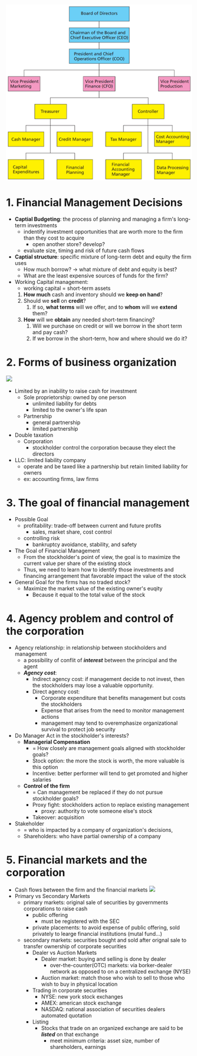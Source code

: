 
![](resource/Pasted%20image%2020231221113824.png)

# 1. Financial Management Decisions

- **Captial Budgeting**: the process of planning and managing a firm's long-term investments
	- indentify investment opportunities that are worth more to the firm than they cost to acquire
		- open another store? develop?
	- evaluate size, timing and risk of future cash flows
- **Captial structure**: specific mixture of long-term debt and equity the firm uses
	- How much borrow? -> what mixture of debt and equity is best?
	- What are the least expensive sources of funds for the firm?
- Working Capital management:
	- working capital = short-term assets
	1. **How much** cash and inventory should we **keep on hand**?
	2. Should we **sell** on **credit**?
		1. If so, **what terms** will we offer, and to **whom** will we **extend** them?
	3. **How** will we **obtain** any needed short-term financing?
		1. Will we purchase on credit or will we borrow in the short term and pay cash?
		2. If we borrow in the short-term, how and where should we do it?

# 2. Forms of business organization

![](Pasted%20image%2020231221123418.png)


- Limited by an inability to raise cash for investment
	- Sole proprietorship: owned by one person
		- unlimited liability for debts
		- limited to the owner's life span
	- Partnership
		- general partnership
		- limited partnership
- Double taxation
	- Corporation
		- stockholder control the corporation because they elect the directors
- LLC: limited liability company
	- operate and be taxed like a partnership but retain limited liability for owners
	- ex: accounting firms, law firms


# 3. The goal of financial management

- Possible Goal
	- profitability: trade-off between current and future profits
		- sales, market share, cost control
	- controlling risk
		- bankruptcy avoidance, stability, and safety
- The Goal of Financial Management
	- From the stockholder's point of view, the goal is to maximize the current value per share of the existing stock
	- Thus, we need to learn how to identify those investments and financing arrangement that favorable impact the value of the stock
- General Goal for the firms has no traded stock?
	- Maximize the market value of the existing owner's euqity
		- Because it equal to the total value of the stock

# 4. Agency problem and control of the corporation
- Agency relationship: in relationship between stockholders and management
	- a possibility of conflit of ***interest*** between the principal and the agent
	- ***Agency cost***: 
		- Indirect agency cost: if management decide to not invest, then the stockholders may lose a valuable opportunity.
		- Direct agency cost:
			- Corporate expenditure that benefits management but costs the stockholders
			- Expense that arises from the need to monitor management actions
			- management may tend to overemphasize organizational survival to protect job security
- Do Manager Act in the stockholder's interests?
	- **Managerial Compensation**
		- = How closely are management goals aligned with stockholder goals?
		- Stock option: the more the stock is worth, the more valuable is this option
		- Incentive: better performer will tend to get promoted and higher salaries
	- **Control of the firm**
		- = Can management be replaced if they do not pursue stockholder goals?
		- Proxy fight: stockholders action to replace existing management
			- proxy: authority to vote someone else's stock
		- Takeover: acquisition
- Stakeholder
	- = who is impacted by a company of organization's decisions,
	- Shareholders: who have partial ownership of a company 

# 5. Financial markets and the corporation


- Cash flows between the firm and the financial markets ![](Pasted%20image%2020231221134956.png)
- Primary vs Secondary Markets
	- primary markets: original sale of securities by governments corporations to raise cash
		- public offering
			- must be registered with the SEC
		- private placements: to avoid expense of public offering, sold privately to learge financial institutions (mutal fund...)
	- secondary markets: securities bought and sold after orignal sale to transfer ownership of corporate securities
		- Dealer vs Auction Markets
			- Dealer market: buying and selling is done by dealer
				- over-the-counter(OTC) markets: via borker-dealer network as opposed to on a centralized exchange (NYSE)
			- Auction market: match those who wish to sell to those who wish to buy in physical location
		- Trading in corporate securities
			- NYSE: new york stock exchanges
			- AMEX: american stock exchange
			- NASDAQ: national association of securities dealers automated quotation
		- Listing
			- Stocks that trade on an organized exchange are said to be ***listed*** on that exchange
				- meet minimum criteria: asset size, number of shareholders, earnings